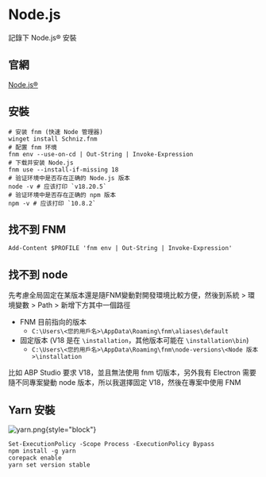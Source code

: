 # Node.js

記錄下 Node.js® 安裝

## 官網
[Node.js®](https://nodejs.org/zh-cn/download/package-manager)

## 安裝

```Shell
# 安装 fnm (快速 Node 管理器)
winget install Schniz.fnm
# 配置 fnm 环境
fnm env --use-on-cd | Out-String | Invoke-Expression
# 下载并安装 Node.js
fnm use --install-if-missing 18
# 验证环境中是否存在正确的 Node.js 版本
node -v # 应该打印 `v18.20.5`
# 验证环境中是否存在正确的 npm 版本
npm -v # 应该打印 `10.8.2`
```

## 找不到 FNM

```Shell
Add-Content $PROFILE 'fnm env | Out-String | Invoke-Expression'
```

## 找不到 node
先考慮全局固定在某版本還是隨FNM變動對開發環境比較方便，然後到系統 > 環境變數 > Path > 新增下方其中一個路徑

- FNM 目前指向的版本
  - `C:\Users\<您的用戶名>\AppData\Roaming\fnm\aliases\default`
- 固定版本 (V18 是在 `\installation`，其他版本可能在 `\installation\bin`)
  - `C:\Users\<您的用戶名>\AppData\Roaming\fnm\node-versions\<Node 版本>\installation`

比如 ABP Studio 要求 V18，並且無法使用 fnm 切版本，另外我有 Electron 需要隨不同專案變動 node 版本，所以我選擇固定 V18，然後在專案中使用 FNM

## Yarn 安裝

![yarn.png](yarn.png){style="block"}

```Shell
Set-ExecutionPolicy -Scope Process -ExecutionPolicy Bypass
npm install -g yarn
corepack enable
yarn set version stable
```